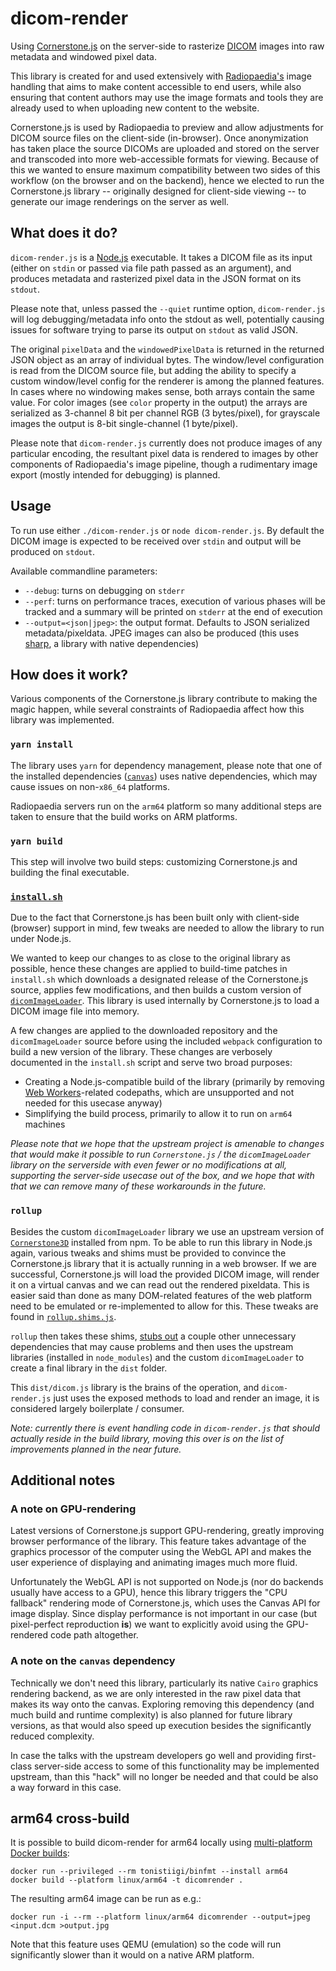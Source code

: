 # dicom-render

Using [Cornerstone.js](https://www.cornerstonejs.org/) on the server-side to rasterize [DICOM](https://www.dicomstandard.org/) images into raw metadata and windowed pixel data.

This library is created for and used extensively with [Radiopaedia's](https://radiopaedia.org) image handling that aims to make content accessible to end users, while also ensuring that content authors may use the image formats and tools they are already used to when uploading new content to the website.

Cornerstone.js is used by Radiopaedia to preview and allow adjustments for DICOM source files on the client-side (in-browser). Once anonymization has taken place the source DICOMs are uploaded and stored on the server and transcoded into more web-accessible formats for viewing. Because of this we wanted to ensure maximum compatibility between two sides of this workflow (on the browser and on the backend), hence we elected to run the Cornerstone.js library -- originally designed for client-side viewing -- to generate our image renderings on the server as well.


## What does it do?

`dicom-render.js` is a [Node.js](https://nodejs.org) executable. It takes a DICOM file as its input (either on `stdin` or passed via file path passed as an argument), and produces metadata and rasterized pixel data in the JSON format on its `stdout`.

Please note that, unless passed the `--quiet` runtime option, `dicom-render.js` will log debugging/metadata info onto the stdout as well, potentially causing issues for software trying to parse its output on `stdout` as valid JSON.

The original `pixelData` and the `windowedPixelData` is returned in the returned JSON object as an array of individual bytes. The window/level configuration is read from the DICOM source file, but adding the ability to specify a custom window/level config for the renderer is among the planned features. In cases where no windowing makes sense, both arrays contain the same value. For color images (see `color` property in the output) the arrays are serialized as 3-channel 8 bit per channel RGB (3 bytes/pixel), for grayscale images the output is 8-bit single-channel (1 byte/pixel).

Please note that `dicom-render.js` currently does not produce images of any particular encoding, the resultant pixel data is rendered to images by other components of Radiopaedia's image pipeline, though a rudimentary image export (mostly intended for debugging) is planned.


## Usage

To run use either `./dicom-render.js` or `node dicom-render.js`. By default the DICOM image is expected to be received over `stdin` and output will be produced on `stdout`.

Available commandline parameters:

- `--debug`: turns on debugging on `stderr`
- `--perf`: turns on performance traces, execution of various phases will be tracked and a summary will be printed on `stderr` at the end of execution
- `--output=<json|jpeg>`: the output format. Defaults to JSON serialized metadata/pixeldata. JPEG images can also be produced (this uses [sharp](https://github.com/lovell/sharp), a library with native dependencies)


## How does it work?

Various components of the Cornerstone.js library contribute to making the magic happen, while several constraints of Radiopaedia affect how this library was implemented.


### `yarn install`

The library uses `yarn` for dependency management, please note that one of the installed dependencies ([`canvas`](https://www.npmjs.com/package/canvas)) uses native dependencies, which may cause issues on non-`x86_64` platforms.

Radiopaedia servers run on the `arm64` platform so many additional steps are taken to ensure that the build works on ARM platforms.

### `yarn build`

This step will involve two build steps: customizing Cornerstone.js and building the final executable.


### [`install.sh`](./install.sh)

Due to the fact that Cornerstone.js has been built only with client-side (browser) support in mind, few tweaks are needed to allow the library to run under Node.js.

We wanted to keep our changes to as close to the original library as possible, hence these changes are applied to build-time patches in `install.sh` which downloads a designated release of the Cornerstone.js source, applies few modifications, and then builds a custom version of [`dicomImageLoader`](https://github.com/cornerstonejs/cornerstone3D/tree/main/packages/dicomImageLoader). This library is used internally by Cornerstone.js to load a DICOM image file into memory.

A few changes are applied to the downloaded repository and the `dicomImageLoader` source before using the included `webpack` configuration to build a new version of the library. These changes are verbosely documented in the `install.sh` script and serve two broad purposes:

- Creating a Node.js-compatible build of the library (primarily by removing [Web Workers](https://developer.mozilla.org/en-US/docs/Web/API/Web_Workers_API)-related codepaths, which are unsupported and not needed for this usecase anyway)
- Simplifying the build process, primarily to allow it to run on `arm64` machines

*Please note that we hope that the upstream project is amenable to changes that would make it possible to run `Cornerstone.js` / the `dicomImageLoader` library on the serverside with even fewer or no modifications at all, supporting the server-side usecase out of the box, and we hope that with that we can remove many of these workarounds in the future.*

### `rollup`

Besides the custom `dicomImageLoader` library we use an upstream version of [`Cornerstone3D`](https://github.com/cornerstonejs/cornerstone3D) installed from npm. To be able to run this library in Node.js again, various tweaks and shims must be provided to convince the Cornerstone.js library that it is actually running in a web browser. If we are successful, Cornerstone.js will load the provided DICOM image, will render it on a virtual canvas and we can read out the rendered pixeldata. This is easier said than done as many DOM-related features of the web platform need to be emulated or re-implemented to allow for this. These tweaks are found in [`rollup.shims.js`](./rollup.shims.js).

`rollup` then takes these shims, [stubs out](./rollup.config.mjs) a couple other unnecessary dependencies that may cause problems and then uses the upstream libraries (installed in `node_modules`) and the custom `dicomImageLoader` to create a final library in the `dist` folder.

This `dist/dicom.js` library is the brains of the operation, and `dicom-render.js` just uses the exposed methods to load and render an image, it is considered largely boilerplate / consumer.

*Note: currently there is event handling code in `dicom-render.js` that should actually reside in the build library, moving this over is on the list of improvements planned in the near future.*

## Additional notes

### A note on GPU-rendering

Latest versions of Cornerstone.js support GPU-rendering, greatly improving browser performance of the library. This feature takes advantage of the graphics processor of the computer using the WebGL API and makes the user experience of displaying and animating images much more fluid.

Unfortunately the WebGL API is not supported on Node.js (nor do backends usually have access to a GPU), hence this library triggers the "CPU fallback" rendering mode of Cornerstone.js, which uses the Canvas API for image display. Since display performance is not important in our case (but pixel-perfect reproduction **is**) we want to explicitly avoid using the GPU-rendered code path altogether.

### A note on the `canvas` dependency

Technically we don't need this library, particularly its native `Cairo` graphics rendering backend, as we are only interested in the raw pixel data that makes its way onto the canvas. Exploring removing this dependency (and much build and runtime complexity) is also planned for future library versions, as that would also speed up execution besides the significantly reduced complexity.

In case the talks with the upstream developers go well and providing first-class server-side access to some of this functionality may be implemented upstream, than this "hack" will no longer be needed and that could be also a way forward in this case.

## arm64 cross-build

It is possible to build dicom-render for arm64 locally using [multi-platform Docker builds](https://docs.docker.com/build/building/multi-platform/):

```
docker run --privileged --rm tonistiigi/binfmt --install arm64
docker build --platform linux/arm64 -t dicomrender .
```

The resulting arm64 image can be run as e.g.:

```
docker run -i --rm --platform linux/arm64 dicomrender --output=jpeg <input.dcm >output.jpg
```

Note that this feature uses QEMU (emulation) so the code will run significantly slower than it would on a native ARM platform.
